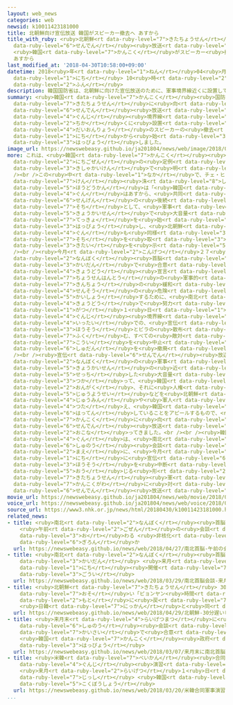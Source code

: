 ```yaml
---
layout: web_news
categories: web
newsid: k10011423181000
title: 北朝鮮向け宣伝放送 韓国がスピーカー撤去へ あすから
title_with_ruby: <ruby>北朝鮮<rt data-ruby-level="7">きたちょうせん</rt></ruby><ruby>向<rt data-ruby-level="3">む</rt></ruby>け<ruby>宣伝<rt
  data-ruby-level="6">せんでん</rt></ruby><ruby>放送<rt data-ruby-level="3">ほうそう</rt></ruby>
  <ruby>韓国<rt data-ruby-level="7">かんこく</rt></ruby>がスピーカー<ruby>撤去<rt data-ruby-level="7">てっきょ</rt></ruby>へ
  あすから
last_modified_at: '2018-04-30T10:58:00+09:00'
datetime: 2018<ruby>年<rt data-ruby-level="1">ねん</rt></ruby>04<ruby>月<rt data-ruby-level="1">がつ</rt></ruby>30<ruby>日<rt
  data-ruby-level="1">にち</rt></ruby> 10<ruby>時<rt data-ruby-level="2">じ</rt></ruby>58<ruby>分<rt
  data-ruby-level="2">ふん</rt></ruby>
description: 韓国国防省は、北朝鮮に向けた宣伝放送のために、軍事境界線近くに設置していた大音量のスピーカーの撤去を、１日から始めると発表しました。
summary: <ruby>韓国<rt data-ruby-level="7">かんこく</rt></ruby><ruby>国防省<rt data-ruby-level="5">こくぼうしょう</rt></ruby>は、<ruby>北朝鮮<rt
  data-ruby-level="7">きたちょうせん</rt></ruby>に<ruby>向<rt data-ruby-level="3">む</rt></ruby>けた<ruby>宣伝<rt
  data-ruby-level="6">せんでん</rt></ruby><ruby>放送<rt data-ruby-level="3">ほうそう</rt></ruby>のために、<ruby>軍事<rt
  data-ruby-level="4">ぐんじ</rt></ruby><ruby>境界線<rt data-ruby-level="5">きょうかいせん</rt></ruby><ruby>近<rt
  data-ruby-level="2">ちか</rt></ruby>くに<ruby>設置<rt data-ruby-level="5">せっち</rt></ruby>していた<ruby>大音量<rt
  data-ruby-level="4">だいおんりょう</rt></ruby>のスピーカーの<ruby>撤去<rt data-ruby-level="7">てっきょ</rt></ruby>を、１<ruby>日<rt
  data-ruby-level="1">にち</rt></ruby>から<ruby>始<rt data-ruby-level="3">はじ</rt></ruby>めると<ruby>発表<rt
  data-ruby-level="3">はっぴょう</rt></ruby>しました。
image_url: https://newswebeasy.github.io/ja201804/news/web/image/2018/04/30/K10011423181_1804301059_1804301100_01_02.jpg
more: これは、<ruby>韓国<rt data-ruby-level="7">かんこく</rt></ruby><ruby>国防省<rt data-ruby-level="5">こくぼうしょう</rt></ruby>が３０<ruby>日午前<rt
  data-ruby-level="2">にちごぜん</rt></ruby>の<ruby>定例<rt data-ruby-level="4">ていれい</rt></ruby><ruby>記者会見<rt
  data-ruby-level="3">きしゃかいけん</rt></ruby>で<ruby>明<rt data-ruby-level="2">あき</rt></ruby>らかにしました。<br
  /><br />この<ruby>中<rt data-ruby-level="1">なか</rt></ruby>で、チェ・ヒョンス（<ruby>崔<rt data-ruby-level="8">ちぇ</rt></ruby><ruby>賢<rt
  data-ruby-level="7">けん</rt></ruby><ruby>洙<rt data-ruby-level="8">しゅ</rt></ruby>）<ruby>報道官<rt
  data-ruby-level="5">ほうどうかん</rt></ruby>は「<ruby>韓国<rt data-ruby-level="7">かんこく</rt></ruby><ruby>軍<rt
  data-ruby-level="4">ぐん</rt></ruby>はあすから、<ruby>共同<rt data-ruby-level="4">きょうどう</rt></ruby><ruby>宣言<rt
  data-ruby-level="6">せんげん</rt></ruby>の<ruby>後続<rt data-ruby-level="4">こうぞく</rt></ruby><ruby>措置<rt
  data-ruby-level="7">そち</rt></ruby>として、<ruby>軍事<rt data-ruby-level="4">ぐんじ</rt></ruby><ruby>境界線<rt
  data-ruby-level="5">きょうかいせん</rt></ruby>で<ruby>大音量<rt data-ruby-level="4">だいおんりょう</rt></ruby>スピーカーの<ruby>撤去<rt
  data-ruby-level="7">てっきょ</rt></ruby>を<ruby>始<rt data-ruby-level="3">はじ</rt></ruby>める」と<ruby>発表<rt
  data-ruby-level="3">はっぴょう</rt></ruby>し、<ruby>北朝鮮<rt data-ruby-level="7">きたちょうせん</rt></ruby><ruby>軍<rt
  data-ruby-level="4">ぐん</rt></ruby>も<ruby>同様<rt data-ruby-level="3">どうよう</rt></ruby>の<ruby>措置<rt
  data-ruby-level="7">そち</rt></ruby>を<ruby>取<rt data-ruby-level="3">と</rt></ruby>ることへ<ruby>期待<rt
  data-ruby-level="3">きたい</rt></ruby>を<ruby>示<rt data-ruby-level="5">しめ</rt></ruby>しました。<br
  /><br /><ruby>今月<rt data-ruby-level="2">こんげつ</rt></ruby>２７<ruby>日<rt data-ruby-level="1">にち</rt></ruby>の<ruby>南北<rt
  data-ruby-level="2">なんぼく</rt></ruby><ruby>首脳<rt data-ruby-level="6">しゅのう</rt></ruby><ruby>会談<rt
  data-ruby-level="3">かいだん</rt></ruby>で<ruby>合意<rt data-ruby-level="3">ごうい</rt></ruby>した<ruby>共同<rt
  data-ruby-level="4">きょうどう</rt></ruby><ruby>宣言<rt data-ruby-level="6">せんげん</rt></ruby>では、<ruby>朝鮮半島<rt
  data-ruby-level="7">ちょうせんはんとう</rt></ruby>の<ruby>軍事的<rt data-ruby-level="4">ぐんじてき</rt></ruby>な<ruby>緊張<rt
  data-ruby-level="7">きんちょう</rt></ruby>の<ruby>緩和<rt data-ruby-level="7">かんわ</rt></ruby>や<ruby>戦争<rt
  data-ruby-level="4">せんそう</rt></ruby>の<ruby>危険<rt data-ruby-level="6">きけん</rt></ruby>を<ruby>解消<rt
  data-ruby-level="5">かいしょう</rt></ruby>するために、<ruby>南北<rt data-ruby-level="2">なんぼく</rt></ruby>が<ruby>共同<rt
  data-ruby-level="4">きょうどう</rt></ruby>で<ruby>努力<rt data-ruby-level="4">どりょく</rt></ruby>するとしていて、５<ruby>月<rt
  data-ruby-level="1">がつ</rt></ruby>１<ruby>日<rt data-ruby-level="1">にち</rt></ruby>から「<ruby>軍事<rt
  data-ruby-level="4">ぐんじ</rt></ruby><ruby>境界線<rt data-ruby-level="5">きょうかいせん</rt></ruby><ruby>一帯<rt
  data-ruby-level="4">いったい</rt></ruby>での、<ruby>宣伝<rt data-ruby-level="6">せんでん</rt></ruby><ruby>放送<rt
  data-ruby-level="3">ほうそう</rt></ruby>とビラの<ruby>散布<rt data-ruby-level="5">さんぷ</rt></ruby>を<ruby>含<rt
  data-ruby-level="7">ふく</rt></ruby>む、すべての<ruby>敵対<rt data-ruby-level="5">てきたい</rt></ruby><ruby>行為<rt
  data-ruby-level="7">こうい</rt></ruby>を<ruby>中止<rt data-ruby-level="2">ちゅうし</rt></ruby>してその<ruby>手段<rt
  data-ruby-level="6">しゅだん</rt></ruby>を<ruby>撤廃<rt data-ruby-level="7">てっぱい</rt></ruby>する」としていました。<br
  /><br /><ruby>宣伝<rt data-ruby-level="6">せんでん</rt></ruby><ruby>放送<rt data-ruby-level="3">ほうそう</rt></ruby>は、<ruby>南北<rt
  data-ruby-level="2">なんぼく</rt></ruby>の<ruby>軍事<rt data-ruby-level="4">ぐんじ</rt></ruby><ruby>境界線<rt
  data-ruby-level="5">きょうかいせん</rt></ruby>の<ruby>近<rt data-ruby-level="2">ちか</rt></ruby>くに<ruby>設置<rt
  data-ruby-level="5">せっち</rt></ruby>した<ruby>大音量<rt data-ruby-level="4">だいおんりょう</rt></ruby>のスピーカーを<ruby>使<rt
  data-ruby-level="3">つか</rt></ruby>って、<ruby>韓国<rt data-ruby-level="7">かんこく</rt></ruby>のニュースや<ruby>音楽<rt
  data-ruby-level="2">おんがく</rt></ruby>、それに<ruby>人権<rt data-ruby-level="6">じんけん</rt></ruby>の<ruby>重要性<rt
  data-ruby-level="5">じゅうようせい</rt></ruby>などを<ruby>北朝鮮<rt data-ruby-level="7">きたちょうせん</rt></ruby>の<ruby>住民<rt
  data-ruby-level="4">じゅうみん</rt></ruby>や<ruby>軍人<rt data-ruby-level="4">ぐんじん</rt></ruby>に<ruby>伝<rt
  data-ruby-level="4">つた</rt></ruby>え、<ruby>韓国<rt data-ruby-level="7">かんこく</rt></ruby>がより<ruby>発展<rt
  data-ruby-level="6">はってん</rt></ruby>していることをアピールするもので、<ruby>北朝鮮<rt data-ruby-level="7">きたちょうせん</rt></ruby>も<ruby>韓国<rt
  data-ruby-level="7">かんこく</rt></ruby>に<ruby>向<rt data-ruby-level="3">む</rt></ruby>けて<ruby>宣伝<rt
  data-ruby-level="6">せんでん</rt></ruby><ruby>放送<rt data-ruby-level="3">ほうそう</rt></ruby>を<ruby>行<rt
  data-ruby-level="2">おこな</rt></ruby>ってきました。<br /><br /><ruby>韓国<rt data-ruby-level="7">かんこく</rt></ruby><ruby>軍<rt
  data-ruby-level="4">ぐん</rt></ruby>は、<ruby>南北<rt data-ruby-level="2">なんぼく</rt></ruby><ruby>首脳<rt
  data-ruby-level="6">しゅのう</rt></ruby><ruby>会談<rt data-ruby-level="3">かいだん</rt></ruby>を<ruby>前<rt
  data-ruby-level="2">まえ</rt></ruby>に、<ruby>今月<rt data-ruby-level="2">こんげつ</rt></ruby>２３<ruby>日<rt
  data-ruby-level="1">にち</rt></ruby>に<ruby>宣伝<rt data-ruby-level="6">せんでん</rt></ruby><ruby>放送<rt
  data-ruby-level="3">ほうそう</rt></ruby>を<ruby>中断<rt data-ruby-level="5">ちゅうだん</rt></ruby>していて、これに<ruby>応<rt
  data-ruby-level="5">おう</rt></ruby>じる<ruby>形<rt data-ruby-level="2">かたち</rt></ruby>で<ruby>北朝鮮<rt
  data-ruby-level="7">きたちょうせん</rt></ruby><ruby>軍<rt data-ruby-level="4">ぐん</rt></ruby>も、<ruby>韓国側<rt
  data-ruby-level="7">かんこくがわ</rt></ruby>に<ruby>対<rt data-ruby-level="3">たい</rt></ruby>する<ruby>宣伝<rt
  data-ruby-level="6">せんでん</rt></ruby><ruby>放送<rt data-ruby-level="3">ほうそう</rt></ruby>をやめていました。
movie_url: https://newswebeasy.github.io/ja201804/news/web/movie/2018/04/30/k10011423181_201804301209_201804301209.mp4
voice_url: https://newswebeasy.github.io/ja201804/news/web/voice/2018/04/30/k10011423181_201804301209_201804301209.mp3
source_url: https://www3.nhk.or.jp/news/html/20180430/k10011423181000.html
related_news:
- title: <ruby>南北<rt data-ruby-level="2">なんぼく</rt></ruby><ruby>首脳<rt data-ruby-level="6">しゅのう</rt></ruby>
    <ruby>午前<rt data-ruby-level="2">ごぜん</rt></ruby>の<ruby>会談<rt data-ruby-level="3">かいだん</rt></ruby><ruby>終<rt
    data-ruby-level="3">お</rt></ruby>わる <ruby>非核化<rt data-ruby-level="7">ひかくか</rt></ruby>など<ruby>議論<rt
    data-ruby-level="6">ぎろん</rt></ruby>か
  url: https://newswebeasy.github.io/news/web/2018/04/27/南北首脳-午前の会談終わる-非核化など議論か
- title: <ruby>南北<rt data-ruby-level="2">なんぼく</rt></ruby><ruby>首脳<rt data-ruby-level="6">しゅのう</rt></ruby><ruby>会談<rt
    data-ruby-level="3">かいだん</rt></ruby> <ruby>来月<rt data-ruby-level="2">らいげつ</rt></ruby>27<ruby>日<rt
    data-ruby-level="1">にち</rt></ruby><ruby>開催<rt data-ruby-level="7">かいさい</rt></ruby>で<ruby>合意<rt
    data-ruby-level="3">ごうい</rt></ruby>
  url: https://newswebeasy.github.io/news/web/2018/03/29/南北首脳会談-来月27日開催で合意
- title: <ruby>北朝鮮<rt data-ruby-level="7">きたちょうせん</rt></ruby> 30<ruby>分<rt data-ruby-level="2">ふん</rt></ruby><ruby>遅<rt
    data-ruby-level="7">おそ</rt></ruby>い「ピョンヤン<ruby>時間<rt data-ruby-level="2">じかん</rt></ruby>」を<ruby>元<rt
    data-ruby-level="2">もと</rt></ruby>に<ruby>戻<rt data-ruby-level="7">もど</rt></ruby>し
    <ruby>日韓<rt data-ruby-level="7">にっかん</rt></ruby>と<ruby>同<rt data-ruby-level="2">おな</rt></ruby>じに
  url: https://newswebeasy.github.io/news/web/2018/04/29/北朝鮮-30分遅いピョンヤン時間を元に戻し-日韓と同じに
- title: <ruby>来月末<rt data-ruby-level="4">らいげつまつ</rt></ruby>に<ruby>南北<rt data-ruby-level="2">なんぼく</rt></ruby><ruby>首脳<rt
    data-ruby-level="6">しゅのう</rt></ruby><ruby>会談<rt data-ruby-level="3">かいだん</rt></ruby><ruby>開催<rt
    data-ruby-level="7">かいさい</rt></ruby>で<ruby>合意<rt data-ruby-level="3">ごうい</rt></ruby>
    <ruby>韓国<rt data-ruby-level="7">かんこく</rt></ruby><ruby>政府<rt data-ruby-level="5">せいふ</rt></ruby><ruby>発表<rt
    data-ruby-level="3">はっぴょう</rt></ruby>
  url: https://newswebeasy.github.io/news/web/2018/03/07/来月末に南北首脳会談開催で合意-韓国政府発表
- title: <ruby>米韓<rt data-ruby-level="7">べいかん</rt></ruby><ruby>合同<rt data-ruby-level="2">ごうどう</rt></ruby><ruby>軍事<rt
    data-ruby-level="4">ぐんじ</rt></ruby><ruby>演習<rt data-ruby-level="5">えんしゅう</rt></ruby>
    <ruby>来月<rt data-ruby-level="2">らいげつ</rt></ruby>１<ruby>日<rt data-ruby-level="1">にち</rt></ruby>から<ruby>実施<rt
    data-ruby-level="7">じっし</rt></ruby> <ruby>韓国<rt data-ruby-level="7">かんこく</rt></ruby><ruby>国防省<rt
    data-ruby-level="5">こくぼうしょう</rt></ruby>
  url: https://newswebeasy.github.io/news/web/2018/03/20/米韓合同軍事演習-来月1日から実施-韓国国防省
...
```

